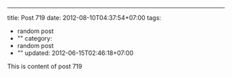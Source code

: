---
title: Post 719
date: 2012-08-10T04:37:54+07:00
tags:
  - random post
  - ""
category:
  - random post
  - ""
updated: 2012-06-15T02:46:18+07:00

This is content of post 719